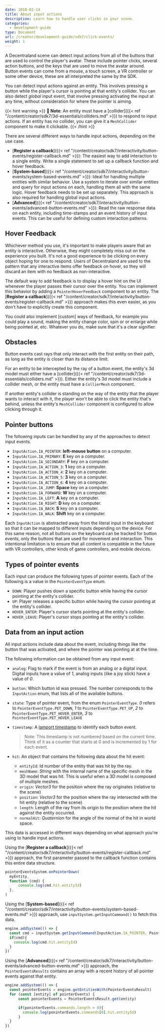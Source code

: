 ```yaml
---
date: 2018-02-14
title: About input actions
description: Learn how to handle user clicks in your scene.
categories:
  - development-guide
type: Document
url: /creator/development-guide/sdk7/click-events/
weight: 1
---
```



A Decentraland scene can detect input actions from all of the buttons that are used to control the player's avatar. These include pointer clicks, several action buttons, and the keys that are used to move the avatar around. Button events can come from a mouse, a touch screen, a VR controller or some other device, these are all interpreted the same by the SDK.

You can detect input actions against an entity. This involves pressing a button while the player's cursor is pointing at that entity's collider. You can also detect _global_ input event, that involve pressing activating the input at any time, without consideration for where the pointer is aiming.

{{< hint warning >}}
**📔 Note**:  An entity must have a [collider]({{< ref "/content/creator/sdk7/3d-essentials/colliders.md" >}}) to respond to input actions. If an entity has no collider, you can give it a `MeshCollider` component to make it clickable.
{{< /hint >}}


There are several different ways to handle input actions, depending on the use case.

- [**Register a callback**]({{< ref "/content/creator/sdk7/interactivity/button-events/register-callback.md" >}}): The easiest way to add interaction to a single entity. Write a single statement to set up a callback function and hover feedback.
- [**System-based**]({{< ref "/content/creator/sdk7/interactivity/button-events/system-based-events.md" >}}): Ideal for handling multiple entities with similar behavior. Use a system to iterate over similar entities and query for input actions on each, handling them all with the same logic. Hover feedback needs to be set up separately. This approach is also required for handling global input actions.
- [**Advanced**]({{< ref "/content/creator/sdk7/interactivity/button-events/advanced-button-events.md" >}}): Read the raw response data on each entity, including time-stamps and an event history of input events. This can be useful for defining custom interaction patterns.

## Hover Feedback

Whichever method you use, it's important to make players aware that an entity is interactive. Otherwise, they might completely miss out on the experience you built. It's not a good experience to be clicking on every object hoping for one to respond. Users of Decentraland are used to the pattern that any interactive items offer feedback on hover, so they will discard an item with no feedback as non-interactive.

The default way to add feedback is to display a hover hint on the UI whenever the player passes their cursor over the entity.  You can implement this behavior by adding a `PointerHoverFeedback` component to an entity.  The [**Register a callback**]({{< ref "/content/creator/sdk7/interactivity/button-events/register-callback.md" >}}) approach makes this even easier, as you don't have to explicitly create this component.

You could also implement [custom] ways of feedback, for example you could play a sound, making the entity change color, spin or or enlarge while being pointed at, etc. Whatever you do, make sure that it's a clear signifier.


## Obstacles

Button events cast rays that only interact with the first entity on their path, as long as the entity is closer than its distance limit.

For an entity to be intercepted by the ray of a button event, the entity's 3d model must either have a [collider]({{< ref "/content/creator/sdk7/3d-essentials/colliders.md" >}}). Either the entity's 3d model must include a collider mesh, or the entity must have a `CollierMesh` component.

If another entity's collider is standing on the way of the entity that the player wants to interact with it, the player won't be able to click the entity that's behind, unless the entity's `MeshCollider` component is configured to allow clicking through it.

## Pointer buttons


The following inputs can be handled by any of the approaches to detect input events.

- `InputAction.IA_POINTER`: **left-mouse button** on a computer.
- `InputAction.IA_PRIMARY`: **E** key on a computer.
- `InputAction.IA_SECONDARY`: **F** key on a computer.
- `InputAction.IA_ACTION_3`: **1** key on a computer.
- `InputAction.IA_ACTION_4`: **2** key on a computer.
- `InputAction.IA_ACTION_5`: **3** key on a computer.
- `InputAction.IA_ACTION_6`: **4** key on a computer.
- `InputAction.IA_JUMP`: **Space** key on a computer.
- `InputAction.IA_FORWARD`: **W** key on a computer.
- `InputAction.IA_LEFT`: **A** key on a computer.
- `InputAction.IA_RIGHT`: **D** key on a computer.
- `InputAction.IA_BACK`: **S** key on a computer.
- `InputAction.IA_WALK`: **Shift** key on a computer.


Each `InputAction` is abstracted away from the literal input in the keyboard so that it can be mapped to different inputs depending on the device. For this same reason, not all buttons on the keyboard can be tracked for button events, only the buttons that are used for movement and interaction. This intentional limitation is to ensure that all content is compatible in the future with VR controllers, other kinds of game controllers, and mobile devices. 

## Types of pointer events

Each input can produce the following types of pointer events. Each of the following is a value in the `PointerEventType` enum.

- `DOWN`: Player pushes down a specific button while having the cursor pointing at the entity's collider.
- `UP`: Player releases a specific button while having the cursor pointing at the entity's collider.
- `HOVER_ENTER`: Player's cursor starts pointing at the entity's collider.
- `HOVER_LEAVE`: Player's cursor stops pointing at the entity's collider.

<!-- > Note: A _click_ event, as detected by the `inputSystem.wasJustClicked` helper function, is a combination of a `DOWN` event followed by an `UP` event. Note that as this event may take several ticks of the game loop to be completed, it can't be detected in a single frame, and therefore can only be detected thanks to a helper function. -->



## Data from an input action

All input actions include data about the event, including things like the button that was activated, and where the pointer was pointing at at the time.

The following information can be obtained from any input event:

- `analog`: Flag to mark if the event is from an analog or a digital input. Digital inputs have a value of _1_, analog inputs (like a joy stick) have a value of _0_.
- `button`: Which button id was pressed. The number corresponds to the `InputAction` enum, that lists all of the available buttons.
- `state`: Type of pointer event, from the enum `PointerEventType`. _0_ refers to `PointerEventType.PET_DOWN`, _1_ to `PointerEventType.PET_UP`, _2_ to `PointerEventType.PET_HOVER_ENTER`, _3_ to `PointerEventType.PET_HOVER_LEAVE`

- `timestamp`: A [lamport timestamp](https://en.wikipedia.org/wiki/Lamport_timestamp) to identify each button event. 

	> Note: This timestamp is not numbered based on the current time. Think of it as a counter that starts at 0 and is incremented by 1 for each event.

- `hit`: An object that contains the following data about the hit event:

	- `entityId`: Id number of the entity that was hit by the ray.
	- `meshName`: _String_ with the internal name of the specific mesh in the 3D model that was hit. This is useful when a 3D model is composed of multiple meshes.
	- `origin`: _Vector3_ for the position where the ray originates (relative to the scene)
	- `position`: _Vector3_ for the position where the ray intersected with the hit entity (relative to the scene)
	- `length`: Length of the ray from its origin to the position where the hit against the entity occurred.
	- `normalHit`: _Quaternion_ for the angle of the normal of the hit in world space.


This data is accessed in different ways depending on what approach you're using to handle input actions.

Using the [**Register a callback**]({{< ref "/content/creator/sdk7/interactivity/button-events/register-callback.md" >}}) approach, the first parameter passed to the callback function contains this entire data structure.

```ts
pointerEventsSystem.onPointerDown(
  myEntity,
  function (cmd) {
      console.log(cmd.hit.entityId)
  },
)
```

Using the [**System-based**]({{< ref "/content/creator/sdk7/interactivity/button-events/system-based-events.md" >}}) approach, use `inputSystem.getInputCommand()` to fetch this data.

```ts
engine.addSystem(() => {
  const cmd = inputSystem.getInputCommand(InputAction.IA_POINTER, PointerEventType.PET_DOWN, myEntity)
  if(cmd){
 	console.log(cmd.hit.entityId)
  }
})
```

Using the [**Advanced**]({{< ref "/content/creator/sdk7/interactivity/button-events/advanced-button-events.md" >}}) approach, the `PointerEventsResults` contains an array with a recent history of all pointer events against that entity.

```ts
engine.addSystem(() => {
  const pointerEvents = engine.getEntitiesWith(PointerEventsResult)
  for (const [entity] of pointerEvents) {
      const poninterEvents = PointerEventsResult.get(entity)

	  if(poninterEvents.commands.length > 0){
		console.log(poninterEvents.commands[0].hit.entityId)
	  }   
  }
})
```


<!-- 
When using `Input.getClick`, it returns an object with a `down` and an `up` object, each of these with all the same data structure returned by `inputSystem.getInputCommand`. The `down` object contains the data relevant to the moment when the moment when button was pushed down, the `up` object for when the button went up. -->
